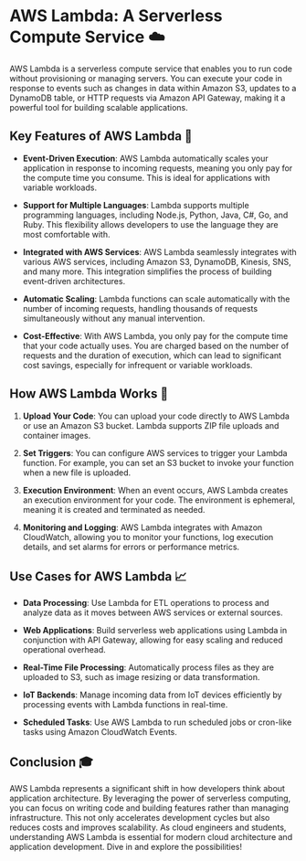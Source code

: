 # AWS Lambda: A Serverless Compute Service ☁️
AWS Lambda is a serverless compute service that enables you to run code without provisioning or managing servers. You can execute your code in response to events such as changes in data within Amazon S3, updates to a DynamoDB table, or HTTP requests via Amazon API Gateway, making it a powerful tool for building scalable applications. 

## Key Features of AWS Lambda 🔑

- **Event-Driven Execution**: AWS Lambda automatically scales your application in response to incoming requests, meaning you only pay for the compute time you consume. This is ideal for applications with variable workloads.

- **Support for Multiple Languages**: Lambda supports multiple programming languages, including Node.js, Python, Java, C#, Go, and Ruby. This flexibility allows developers to use the language they are most comfortable with.

- **Integrated with AWS Services**: AWS Lambda seamlessly integrates with various AWS services, including Amazon S3, DynamoDB, Kinesis, SNS, and many more. This integration simplifies the process of building event-driven architectures.

- **Automatic Scaling**: Lambda functions can scale automatically with the number of incoming requests, handling thousands of requests simultaneously without any manual intervention.

- **Cost-Effective**: With AWS Lambda, you only pay for the compute time that your code actually uses. You are charged based on the number of requests and the duration of execution, which can lead to significant cost savings, especially for infrequent or variable workloads.

## How AWS Lambda Works 🔄

1. **Upload Your Code**: You can upload your code directly to AWS Lambda or use an Amazon S3 bucket. Lambda supports ZIP file uploads and container images.

2. **Set Triggers**: You can configure AWS services to trigger your Lambda function. For example, you can set an S3 bucket to invoke your function when a new file is uploaded.

3. **Execution Environment**: When an event occurs, AWS Lambda creates an execution environment for your code. The environment is ephemeral, meaning it is created and terminated as needed.

4. **Monitoring and Logging**: AWS Lambda integrates with Amazon CloudWatch, allowing you to monitor your functions, log execution details, and set alarms for errors or performance metrics.

## Use Cases for AWS Lambda 📈

- **Data Processing**: Use Lambda for ETL operations to process and analyze data as it moves between AWS services or external sources.

- **Web Applications**: Build serverless web applications using Lambda in conjunction with API Gateway, allowing for easy scaling and reduced operational overhead.

- **Real-Time File Processing**: Automatically process files as they are uploaded to S3, such as image resizing or data transformation.

- **IoT Backends**: Manage incoming data from IoT devices efficiently by processing events with Lambda functions in real-time.

- **Scheduled Tasks**: Use AWS Lambda to run scheduled jobs or cron-like tasks using Amazon CloudWatch Events.

## Conclusion 🎓

AWS Lambda represents a significant shift in how developers think about application architecture. By leveraging the power of serverless computing, you can focus on writing code and building features rather than managing infrastructure. This not only accelerates development cycles but also reduces costs and improves scalability. As cloud engineers and students, understanding AWS Lambda is essential for modern cloud architecture and application development. Dive in and explore the possibilities!
